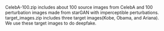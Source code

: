 CelebA-100.zip includes about 100 source images from CelebA and 100 perturbation images made from starGAN with imperceptible perturbations.
target_images.zip includes three target images(Kobe, Obama, and Ariana). We use these target images to do deepfake.
